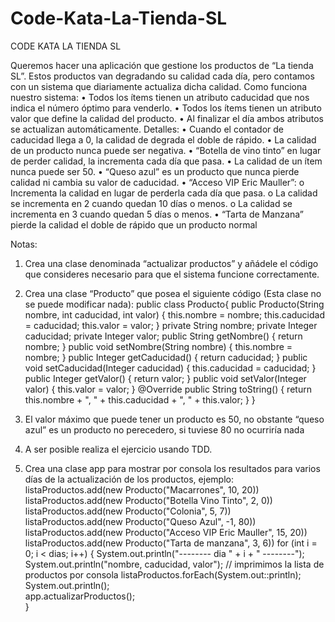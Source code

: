 # Code-Kata-La-Tienda-SL

CODE KATA LA TIENDA SL

Queremos hacer una aplicación que gestione los productos de “La tienda SL”. Estos productos van degradando su calidad cada día, pero contamos con un sistema que diariamente actualiza dicha calidad. 
Como funciona nuestro sistema:
•	Todos los ítems tienen un atributo caducidad que nos indica el número óptimo para venderlo.
•	Todos los ítems tienen un atributo valor que define la calidad del producto.
•	Al finalizar el día ambos atributos se actualizan automáticamente.
Detalles:
•	Cuando el contador de caducidad llega a 0, la calidad de degrada el doble de rápido.
•	La calidad de un producto nunca puede ser negativa.
•	“Botella de vino tinto” en lugar de perder calidad, la incrementa cada día que pasa.
•	La calidad de un ítem nunca puede ser 50.
•	“Queso azul” es un producto que nunca pierde calidad ni cambia su valor de caducidad.
•	“Acceso VIP Eric Mauller”:
o	Incrementa la calidad en lugar de perderla cada día que pasa.
o	La calidad se incrementa en 2 cuando quedan 10 días o menos.
o	La calidad se incrementa en 3 cuando quedan 5 días o menos.
•	“Tarta de Manzana” pierde la calidad el doble de rápido que un producto normal

Notas:
1.	Crea una clase denominada “actualizar productos” y añádele el código que consideres necesario para que el sistema funcione correctamente.
2.	Crea una clase “Producto” que posea el siguiente código (Esta clase no se puede modificar nada): 
public class Producto{
    public Producto(String nombre, int caducidad, int valor) {
    this.nombre = nombre;
    this.caducidad = caducidad;
    this.valor = valor;
}
private String nombre;
private Integer caducidad;
private Integer valor;
public String getNombre() {
	return nombre;
}
public void setNombre(String nombre) {
	this.nombre = nombre;
}
public Integer getCaducidad() {
	return caducidad;
}
public void setCaducidad(Integer caducidad) {
	this.caducidad = caducidad;
}
public Integer getValor() {
	return valor;
}
public void setValor(Integer valor) {
	this.valor = valor;
}
@Override
public String toString() {
     	return this.nombre + ", " + this.caducidad + ", " + this.valor;
    }
}
	
3.	El valor máximo que puede tener un producto es 50, no obstante “queso azul” es un producto no perecedero, si tuviese 80 no ocurriría nada
4.	A ser posible realiza el ejercicio usando TDD.
5.	Crea una clase app  para mostrar por consola los resultados para varios días de la actualización de los productos, ejemplo:
listaProductos.add(new Producto("Macarrones", 10, 20))
listaProductos.add(new Producto("Botella Vino Tinto", 2, 0))
listaProductos.add(new Producto("Colonia", 5, 7))
listaProductos.add(new Producto("Queso Azul", -1, 80))
listaProductos.add(new Producto("Acceso VIP Eric Mauller", 15, 20))
listaProductos.add(new Producto("Tarta de manzana", 3, 6))
for (int i = 0; i < dias; i++) {
System.out.println("-------- dia " + i + " --------");
	System.out.println("nombre, caducidad, valor");
	// imprimimos la lista de productos por consola
	listaProductos.forEach(System.out::println);
	System.out.println();	
	app.actualizarProductos();	
}
